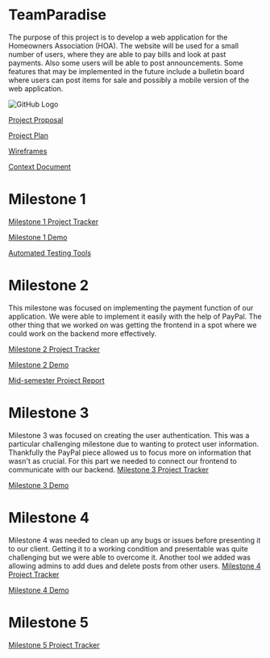 # TeamParadise
 The purpose of this project is to develop a web application for the Homeowners Association (HOA). The website will be used for a small number of users, where they are able to pay bills and look at past payments. Also some users will be able to post announcements. Some features that may be implemented in the future include a bulletin board where users can post items for sale and possibly a mobile version of the web application.
 
![GitHub Logo](/images/logo.png)
 
[Project Proposal](https://docs.google.com/document/d/1opkEftzTbASW-GIzWm8avJmhpAFZ3x2t35p-xIiuBoM/edit?usp=sharing)

[Project Plan](https://docs.google.com/document/d/1NGTFKrJDl3wVPMaE81s8E9MLq8nSZzVulOxF1kYV9uQ/edit?usp=sharing)

[Wireframes](https://use.vg/wp3Ki6)

[Context Document](https://docs.google.com/document/d/1mIHqrMDn6RXZoIGhYpZ51VzRiX0XLe12f2R5uDZzfQU/edit?usp=sharing)

# Milestone 1
[Milestone 1 Project Tracker](https://github.com/rsuda/TeamParadise/milestone/1?closed=1)

[Milestone 1 Demo](https://use.vg/unSA6l)

[Automated Testing Tools](https://use.vg/cwPWzB)

# Milestone 2
This milestone was focused on implementing the payment function of our application. We were able to implement it easily with the help of PayPal. The other thing that we worked on was getting the frontend in a spot where we could work on the backend more effectively.

[Milestone 2 Project Tracker](https://github.com/rsuda/TeamParadise/milestone/2?closed=1)

[Milestone 2 Demo](https://use.vg/WbrN2g)

[Mid-semester Project Report](https://docs.google.com/document/d/19NafB3zuDWuD7HFGPkMNt2E7IxYdBz8M-mS_RmLMe6A/edit?usp=sharing)

# Milestone 3
Milestone 3 was focused on creating the user authentication. This was a particular challenging milestone due to wanting to protect user information. Thankfully the PayPal piece allowed us to focus more on information that wasn't as crucial. For this part we needed to connect our frontend to communicate with our backend. 
[Milestone 3 Project Tracker](https://github.com/rsuda/TeamParadise/milestone/3?closed=1)

[Milestone 3 Demo](https://use.vg/SZP7EM)

# Milestone 4
Milestone 4 was needed to clean up any bugs or issues before presenting it to our client. Getting it to a working condition and presentable was quite challenging but we were able to overcome it. Another tool we added was allowing admins to add dues and delete posts from other users.
[Milestone 4 Project Tracker](https://github.com/rsuda/TeamParadise/milestone/4?closed=1)

[Milestone 4 Demo](https://use.vg/qk9Q0d)

# Milestone 5
[Milestone 5 Project Tracker](https://github.com/rsuda/TeamParadise/milestone/5?closed=1)

